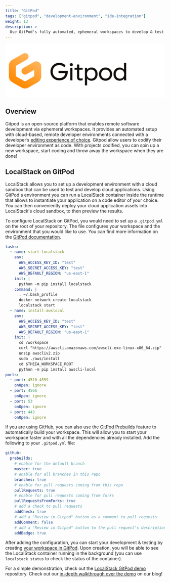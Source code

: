 ```yaml
---
title: "GitPod"
tags: ["gitpod", "development-environment", "ide-integration"]
weight: 13
description: >
  Use GitPod's fully automated, ephemeral workspaces to develop & test your cloud applications with LocalStack
---
```


<img src="gitpod_logo.png" width="600px" alt="GitPod logo">

## Overview

Gitpod is an open-source platform that enables remote software development via ephemeral workspaces. It provides an automated setup with cloud-based, remote developer environments connected with a developer’s [editing experience of choice](https://www.gitpod.io/docs/references/ides-and-editors). Gitpod allow users to codify their developer environment as code. With projects codified, you can spin up a new workspace, start coding and throw away the workspace when they are done!

## LocalStack on GitPod

LocalStack allows you to set up a development environment with a cloud sandbox that can be used to test and develop cloud applications. Using GitPod's environment you can run a LocalStack container inside the runtime that allows to instantiate your application on a code editor of your choice. You can then conveniently deploy your cloud application assets into LocalStack's cloud sandbox, to then preview the results.

To configure LocalStack on GitPod, you would need to set up a `.gitpod.yml` on the root of your repository. The file configures your workspace and the environment that you would like to use. You can find more information on the [GitPod documentation](https://www.gitpod.io/docs/config-gitpod-file/).

```yaml
tasks:
  - name: start-localstack
    env:
      AWS_ACCESS_KEY_ID: "test"
      AWS_SECRET_ACCESS_KEY: "test"
      AWS_DEFAULT_REGION: "us-east-1"
    init: |
      python -m pip install localstack
    command: |
      . ~/.bash_profile
      docker network create localstack
      localstack start
  - name: install-awslocal
    env:
      AWS_ACCESS_KEY_ID: "test"
      AWS_SECRET_ACCESS_KEY: "test"
      AWS_DEFAULT_REGION: "us-east-1"
    init: |
      cd /workspace
      curl "https://awscli.amazonaws.com/awscli-exe-linux-x86_64.zip" -o "awscliv2.zip"
      unzip awscliv2.zip
      sudo ./aws/install
      cd $THEIA_WORKSPACE_ROOT
      python -m pip install awscli-local
ports:
  - port: 4510-4559
    onOpen: ignore
  - port: 4566
    onOpen: ignore      
  - port: 53
    onOpen: ignore      
  - port: 443
    onOpen: ignore
```

If you are using GitHub, you can also use the [GitPod Prebuilds](https://www.gitpod.io/docs/prebuilds/) feature to automatically build your workspace. This will allow you to start your workspace faster and with all the dependencies already installed. Add the following to your `.gitpod.yml` file:

```yaml
github:
  prebuilds:
    # enable for the default branch
    master: true
    # enable for all branches in this repo
    branches: true
    # enable for pull requests coming from this repo
    pullRequests: true
    # enable for pull requests coming from forks
    pullRequestsFromForks: true
    # add a check to pull requests
    addCheck: true
    # add a "Review in Gitpod" button as a comment to pull requests
    addComment: false
    # add a "Review in Gitpod" button to the pull request's description
    addBadge: true
```

After adding the configuration, you can start your development & testing by creating [your workspace in GitPod](https://www.gitpod.io/docs/getting-started/#start-your-first-workspace). Upon creation, you will be able to see the LocalStack container running in the background (you can use `localstack status` to check the status of the container).

For a simple demonstration, check out the [LocalStack GitPod demo](https://github.com/Gitpod-Samples/localstack-gitpod-demo) repository. Check out our [in-depth walkthrough over the demo](https://localstack.cloud/blog/2022-09-26-localstack-x-gitpod-run-cloud-applications-with-localstack-and-gitpod/) on our blog!
